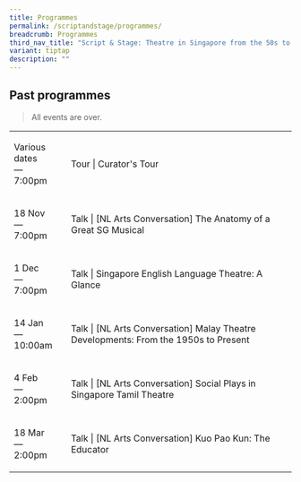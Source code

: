 ```yaml
---
title: Programmes
permalink: /scriptandstage/programmes/
breadcrumb: Programmes
third_nav_title: "Script & Stage: Theatre in Singapore from the 50s to 80s"
variant: tiptap
description: ""
---
```

<h2>Past programmes</h2>
<blockquote>
<p>All events are over.</p>
</blockquote>
<table style="minWidth: 50px">
<colgroup>
<col>
<col>
</colgroup>
<tbody>
<tr>
<td rowspan="1" colspan="1">
<p>Various dates
<br>—
<br>7:00pm</p>
</td>
<td rowspan="1" colspan="1">
<p>Tour | Curator's Tour</p>
<p></p>
</td>
</tr>
<tr>
<td rowspan="1" colspan="1">
<p>18 Nov
<br>—
<br>7:00pm</p>
</td>
<td rowspan="1" colspan="1">
<p>Talk | [NL Arts Conversation] The Anatomy of a Great SG Musical</p>
<p></p>
</td>
</tr>
<tr>
<td rowspan="1" colspan="1">
<p>1 Dec
<br>—
<br>7:00pm</p>
</td>
<td rowspan="1" colspan="1">
<p>Talk | Singapore English Language Theatre: A Glance</p>
<p></p>
</td>
</tr>
<tr>
<td rowspan="1" colspan="1">
<p>14 Jan
<br>—
<br>10:00am</p>
</td>
<td rowspan="1" colspan="1">
<p>Talk | [NL Arts Conversation] Malay Theatre Developments: From the 1950s
to Present</p>
<p></p>
</td>
</tr>
<tr>
<td rowspan="1" colspan="1">
<p>4 Feb
<br>—
<br>2:00pm</p>
</td>
<td rowspan="1" colspan="1">
<p>Talk | [NL Arts Conversation] Social Plays in Singapore Tamil Theatre</p>
<p></p>
</td>
</tr>
<tr>
<td rowspan="1" colspan="1">
<p>18 Mar
<br>—
<br>2:00pm</p>
</td>
<td rowspan="1" colspan="1">
<p>Talk | [NL Arts Conversation] Kuo Pao Kun: The Educator</p>
<p></p>
</td>
</tr>
</tbody>
</table>
<p></p>